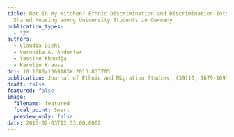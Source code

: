 ```yaml
---
title: Not In My Kitchen? Ethnic Discrimination and Discrimination Intentions in
  Shared Housing among University Students in Germany
publication_types:
  - "2"
authors:
  - Claudia Diehl
  - Veronika A. Andorfer
  - Yassine Khoudja
  - Karolin Krause
doi: 10.1080/1369183X.2013.833705
publication: Journal of Ethnic and Migration Studies, (39)10, 1679-1697
draft: false
featured: false
image:
  filename: featured
  focal_point: Smart
  preview_only: false
date: 2013-02-03T12:33:00.000Z
---
```

